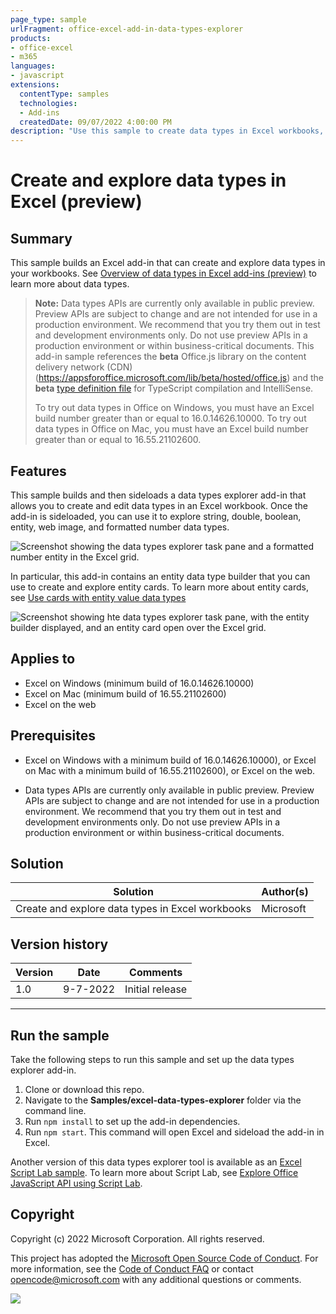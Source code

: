 ```yaml
---
page_type: sample
urlFragment: office-excel-add-in-data-types-explorer
products:
- office-excel
- m365
languages:
- javascript
extensions:
  contentType: samples
  technologies:
  - Add-ins
  createdDate: 09/07/2022 4:00:00 PM
description: "Use this sample to create data types in Excel workbooks, and explore existing data types in Excel workbooks."
---
```


# Create and explore data types in Excel (preview)

## Summary

This sample builds an Excel add-in that can create and explore data types in your workbooks. See [Overview of data types in Excel add-ins (preview)](https://docs.microsoft.com/office/dev/add-ins/excel/excel-data-types-overview) to learn more about data types.

> **Note:** Data types APIs are currently only available in public preview. Preview APIs are subject to change and are not intended for use in a production environment. We recommend that you try them out in test and development environments only. Do not use preview APIs in a production environment or within business-critical documents. This add-in sample references the **beta** Office.js library on the content delivery network (CDN) (https://appsforoffice.microsoft.com/lib/beta/hosted/office.js) and the **beta** [type definition file](https://appsforoffice.microsoft.com/lib/beta/hosted/office.d.ts) for TypeScript compilation and IntelliSense.
>
> To try out data types in Office on Windows, you must have an Excel build number greater than or equal to 16.0.14626.10000. To try out data types in Office on Mac, you must have an Excel build number greater than or equal to 16.55.21102600.

## Features

This sample builds and then sideloads a data types explorer add-in that allows you to create and edit data types in an Excel workbook. Once the add-in is sideloaded, you can use it to explore string, double, boolean, entity, web image, and formatted number data types.

![Screenshot showing the data types explorer task pane and a formatted number entity in the Excel grid.](task-pane-data-types-explorer-formatted-number.png)

In particular, this add-in contains an entity data type builder that you can use to create and explore entity cards. To learn more about entity cards, see [Use cards with entity value data types](https://docs.microsoft.com/office/dev/add-ins/excel/excel-data-types-entity-card)

![Screenshot showing hte data types explorer task pane, with the entity builder displayed, and an entity card open over the Excel grid.](task-pane-data-types-explorer-entity.png)

## Applies to

- Excel on Windows (minimum build of 16.0.14626.10000)
- Excel on Mac (minimum build of 16.55.21102600)
- Excel on the web

## Prerequisites

- Excel on Windows with a minimum build of 16.0.14626.10000), or Excel on Mac with a minimum build of 16.55.21102600), or Excel on the web.

- Data types APIs are currently only available in public preview. Preview APIs are subject to change and are not intended for use in a production environment. We recommend that you try them out in test and development environments only. Do not use preview APIs in a production environment or within business-critical documents.

## Solution

Solution | Author(s)
---------|----------
Create and explore data types in Excel workbooks | Microsoft

## Version history

Version  | Date | Comments
---------| -----| --------
1.0 | 9-7-2022 | Initial release

----------

## Run the sample

Take the following steps to run this sample and set up the data types explorer add-in.

1. Clone or download this repo.
1. Navigate to the **Samples/excel-data-types-explorer** folder via the command line.
1. Run `npm install` to set up the add-in dependencies.
1. Run `npm start`. This command will open Excel and sideload the add-in in Excel.

Another version of this data types explorer tool is available as an [Excel Script Lab sample](https://gist.github.com/mafrenet/e6e1eb26d3ff778edad73a4230b44b5b). To learn more about Script Lab, see [Explore Office JavaScript API using Script Lab](https://docs.microsoft.com/office/dev/add-ins/overview/explore-with-script-lab).

## Copyright

Copyright (c) 2022 Microsoft Corporation. All rights reserved.

This project has adopted the [Microsoft Open Source Code of Conduct](https://opensource.microsoft.com/codeofconduct/). For more information, see the [Code of Conduct FAQ](https://opensource.microsoft.com/codeofconduct/faq/) or contact [opencode@microsoft.com](mailto:opencode@microsoft.com) with any additional questions or comments.

<img src="https://pnptelemetry.azurewebsites.net/pnp-officeaddins/samples/excel-insert-external-file" />
